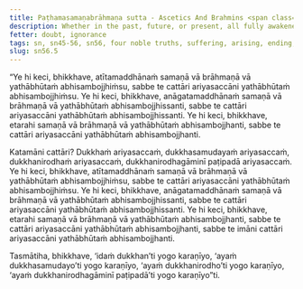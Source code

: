 ```yaml
---
title: Paṭhamasamaṇabrāhmaṇa sutta - Ascetics And Brahmins <span class="text-sm">(First)</span>
description: Whether in the past, future, or present, all fully awakened to things as they truly are do so by fully awakening to the Four Noble Truths.
fetter: doubt, ignorance
tags: sn, sn45-56, sn56, four noble truths, suffering, arising, ending, way of practice, path
slug: sn56.5
---
```


“Ye hi keci, bhikkhave, atītamaddhānaṁ samaṇā vā brāhmaṇā vā yathābhūtaṁ abhisambojjhiṁsu, sabbe te cattāri ariyasaccāni yathābhūtaṁ abhisambojjhiṁsu. Ye hi keci, bhikkhave, anāgatamaddhānaṁ samaṇā vā brāhmaṇā vā yathābhūtaṁ abhisambojjhissanti, sabbe te cattāri ariyasaccāni yathābhūtaṁ abhisambojjhissanti. Ye hi keci, bhikkhave, etarahi samaṇā vā brāhmaṇā vā yathābhūtaṁ abhisambojjhanti, sabbe te cattāri ariyasaccāni yathābhūtaṁ abhisambojjhanti.

Katamāni cattāri? Dukkhaṁ ariyasaccaṁ, dukkhasamudayaṁ ariyasaccaṁ, dukkhanirodhaṁ ariyasaccaṁ, dukkhanirodhagāminī paṭipadā ariyasaccaṁ. Ye hi keci, bhikkhave, atītamaddhānaṁ samaṇā vā brāhmaṇā vā yathābhūtaṁ abhisambojjhiṁsu, sabbe te cattāri ariyasaccāni yathābhūtaṁ abhisambojjhiṁsu. Ye hi keci, bhikkhave, anāgatamaddhānaṁ samaṇā vā brāhmaṇā vā yathābhūtaṁ abhisambojjhissanti, sabbe te cattāri ariyasaccāni yathābhūtaṁ abhisambojjhissanti. Ye hi keci, bhikkhave, etarahi samaṇā vā brāhmaṇā vā yathābhūtaṁ abhisambojjhanti, sabbe te cattāri ariyasaccāni yathābhūtaṁ abhisambojjhanti, sabbe te imāni cattāri ariyasaccāni yathābhūtaṁ abhisambojjhanti.

Tasmātiha, bhikkhave, ‘idaṁ dukkhan’ti yogo karaṇīyo,
‘ayaṁ dukkhasamudayo’ti yogo karaṇīyo,
‘ayaṁ dukkhanirodho’ti yogo karaṇīyo,
‘ayaṁ dukkhanirodhagāminī paṭipadā’ti yogo karaṇīyo”ti.
